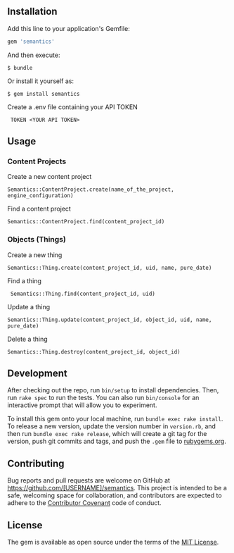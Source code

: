 ## Installation

Add this line to your application's Gemfile:

```ruby
gem 'semantics'
```

And then execute:

    $ bundle

Or install it yourself as:

    $ gem install semantics
    
    
Create a .env file containing your API TOKEN

``` TOKEN <YOUR API TOKEN>```

## Usage

### Content Projects

Create a new content project

``` Semantics::ContentProject.create(name_of_the_project, engine_configuration) ```

Find a content project

``` Semantics::ContentProject.find(content_project_id) ```

### Objects (Things)

Create a new thing

``` Semantics::Thing.create(content_project_id, uid, name, pure_date) ```

Find a thing

```  Semantics::Thing.find(content_project_id, uid) ``` 

Update a thing

``` Semantics::Thing.update(content_project_id, object_id, uid, name, pure_date) ``` 

Delete a thing 

``` Semantics::Thing.destroy(content_project_id, object_id) ```



## Development

After checking out the repo, run `bin/setup` to install dependencies. Then, run `rake spec` to run the tests. You can also run `bin/console` for an interactive prompt that will allow you to experiment.

To install this gem onto your local machine, run `bundle exec rake install`. To release a new version, update the version number in `version.rb`, and then run `bundle exec rake release`, which will create a git tag for the version, push git commits and tags, and push the `.gem` file to [rubygems.org](https://rubygems.org).

## Contributing

Bug reports and pull requests are welcome on GitHub at https://github.com/[USERNAME]/semantics. This project is intended to be a safe, welcoming space for collaboration, and contributors are expected to adhere to the [Contributor Covenant](http://contributor-covenant.org) code of conduct.


## License

The gem is available as open source under the terms of the [MIT License](http://opensource.org/licenses/MIT).

